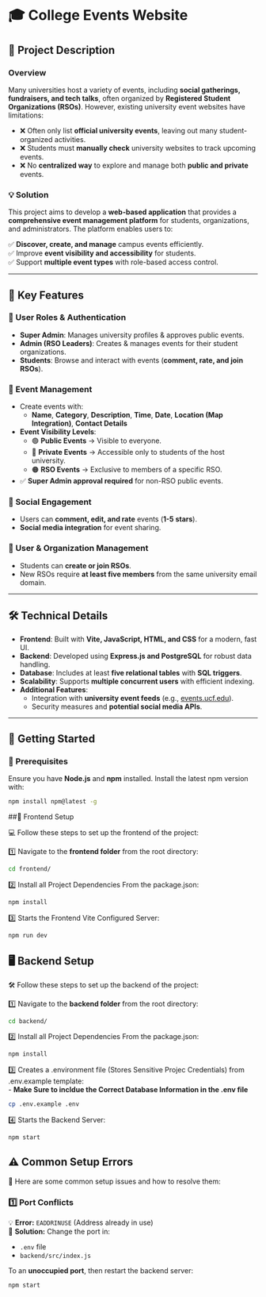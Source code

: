 # 🎓 College Events Website  

## 📌 Project Description  

### **Overview**  
Many universities host a variety of events, including **social gatherings, fundraisers, and tech talks**, often organized by **Registered Student Organizations (RSOs)**. However, existing university event websites have limitations:  

- ❌ Often only list **official university events**, leaving out many student-organized activities.  
- ❌ Students must **manually check** university websites to track upcoming events.  
- ❌ No **centralized way** to explore and manage both **public and private** events.  

### **💡 Solution**  
This project aims to develop a **web-based application** that provides a **comprehensive event management platform** for students, organizations, and administrators. The platform enables users to:  

✅ **Discover, create, and manage** campus events efficiently.  
✅ Improve **event visibility and accessibility** for students.  
✅ Support **multiple event types** with role-based access control.  

---

## 🚀 Key Features  

### **👤 User Roles & Authentication**  
- **Super Admin**: Manages university profiles & approves public events.  
- **Admin (RSO Leaders)**: Creates & manages events for their student organizations.  
- **Students**: Browse and interact with events (**comment, rate, and join RSOs**).  

### **📅 Event Management**  
- Create events with:  
  - **Name**, **Category**, **Description**, **Time**, **Date**, **Location (Map Integration)**, **Contact Details**  
- **Event Visibility Levels**:  
  - 🟢 **Public Events** → Visible to everyone.  
  - 🔵 **Private Events** → Accessible only to students of the host university.  
  - 🟠 **RSO Events** → Exclusive to members of a specific RSO.  
- ✅ **Super Admin approval required** for non-RSO public events.  

### **💬 Social Engagement**  
- Users can **comment, edit, and rate** events (**1-5 stars**).  
- **Social media integration** for event sharing.  

### **🏫 User & Organization Management**  
- Students can **create or join RSOs**.  
- New RSOs require **at least five members** from the same university email domain.  

---

## 🛠️ Technical Details  

- **Frontend**: Built with **Vite, JavaScript, HTML, and CSS** for a modern, fast UI.  
- **Backend**: Developed using **Express.js and PostgreSQL** for robust data handling.  
- **Database**: Includes at least **five relational tables** with **SQL triggers**.  
- **Scalability**: Supports **multiple concurrent users** with efficient indexing.  
- **Additional Features**:  
  - Integration with **university event feeds** (e.g., [events.ucf.edu](https://events.ucf.edu)).  
  - Security measures and **potential social media APIs**.  

---

## 🏁 Getting Started  

### **🔧 Prerequisites**  
Ensure you have **Node.js** and **npm** installed. Install the latest npm version with:  

```sh
npm install npm@latest -g
```
##🎨 Frontend Setup  

💻 Follow these steps to set up the frontend of the project:

1️⃣ Navigate to the **frontend folder** from the root directory:  
   ```sh
   cd frontend/
```
2️⃣ Install all Project Dependencies From the package.json:  
   ```sh
   npm install
```
3️⃣ Starts the Frontend Vite Configured Server:  
   ```sh
   npm run dev
```

## 🖥️ Backend Setup  

🛠️ Follow these steps to set up the backend of the project:

1️⃣ Navigate to the **backend folder** from the root directory:  
   ```sh
   cd backend/
```
2️⃣ Install all Project Dependencies From the package.json:  
   ```sh
   npm install
```
3️⃣ Creates a .environment file (Stores Sensitive Projec Credentials) from .env.example template:  
    - **Make Sure to incldue the Correct Database Information in the .env file**
   ```sh
   cp .env.example .env
```
4️⃣ Starts the Backend Server:  
   ```sh
   npm start
```
## ⚠️ Common Setup Errors  

🚨 Here are some common setup issues and how to resolve them:  

### **1️⃣ Port Conflicts**  
💡 **Error:** `EADDRINUSE` (Address already in use)  
🔹 **Solution:** Change the port in:  
- `.env` file  
- `backend/src/index.js`  

To an **unoccupied port**, then restart the backend server:  
```sh
npm start
```
